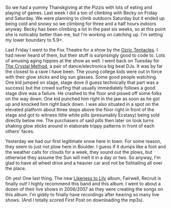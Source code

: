 So we had a yummy Thanskgiving at the Pizzis with lots of eating and playing of games. Last week I did a ton of climbing with Becky on Friday and Saturday. We were planning to climb outdoors Saturday but it ended up being cold and snowy so we climbing for three and a half hours indoors anyway. Becky has been climbing a lot in the past six weeks, so at this point she is noticably better than me, but I'm working on catching up. I'm setting my lower boundary to 5.9+.

Last Friday I went to the Fox Theatre for a show by the [Ozric Tentacles](http://en.wikipedia.org/wiki/Ozric_Tentacles). I had never heard of them, but their stuff is surprisingly good to code to. Lots of amusing aging hippies at the show as well. I went back on Tuesday for [The Crystal Method](http://en.wikipedia.org/wiki/The_Crystal_Method), a pair of dance/electronica big beat DJs. It was by far the closest to a rave I have been. The young college kids were out in force with their glow sticks and big sun glasses. Some good people watching. One kid jumped on stage, stage dove (I guess technically that part was a success) but the crowd surfing that usually immediately follows a good stage dive was a failure. He crashed to the floor and pissed off some folks on the way down. One kid punched him right in the jaw as soon as he got up and knocked him right back down. I was also situated in a spot on the elevated platform about three steps above the floor right in front of the stage and got to witness little white pills (presumably Ecstasy) being sold directly below me. The purchasers of said pills then later on took turns shaking glow sticks around in elaborate trippy patterns in front of each others' faces.

Yesterday we had our first legitimate snow here in town. For some reason, they seem to just not plow here in Boulder. I guess if it dumps like a foot and the weather calls for clouds for a week, they sound out the plows, but otherwise they assume the Sun will melt it in a day or two. So anyway, I'm glad to have all wheel drive and a heavier car and not be fishtailing all over the place.

Oh yes! One last thing. The new [Likeness to Lily](http://www.likenesstolilymusic.com/) album, Fairwell, Recruit is finally out! I highly recommend this band and this album. I went to about a dozen of their live shows in 2006/2007 as they were creating the songs on this album. I'm giddy to finally have recordings after hearing so many live shows. (And I totally scored First Post on downloading the mp3s).